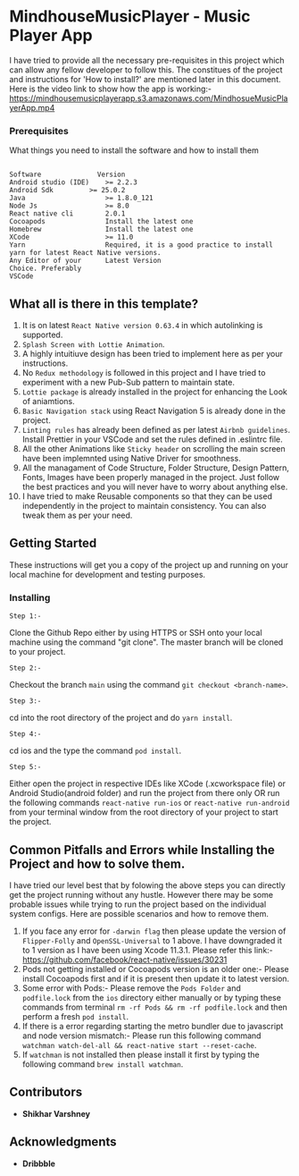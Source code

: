 # MindhouseMusicPlayer - Music Player App

I have tried to provide all the necessary pre-requisites in this project which can allow any fellow developer to follow this. The constitues of the project and instructions for 'How to install?' are mentioned later in this document.
Here is the video link to show how the app is working:- https://mindhousemusicplayerapp.s3.amazonaws.com/MindhosueMusicPlayerApp.mp4

### Prerequisites

What things you need to install the software and how to install them

```

Software	          Version
Android studio (IDE)	>= 2.2.3
Android Sdk	        >= 25.0.2
Java	                >= 1.8.0_121
Node Js	                >= 8.0
React native cli        2.0.1
Cocoapods               Install the latest one
Homebrew                Install the latest one
XCode                   >= 11.0
Yarn                    Required, it is a good practice to install yarn for latest React Native versions.
Any Editor of your      Latest Version
Choice. Preferably 
VSCode
```

## What all is there in this template?

1. It is on latest ```React Native version 0.63.4``` in which autolinking is supported.
2. ```Splash Screen with Lottie Animation```.
3. A highly intuitiuve design has been tried to implement here as per your instructions.
4. No ```Redux methodology``` is followed in this project and I have tried to experiment with a new Pub-Sub pattern to maintain state.
5. ```Lottie package``` is already installed in the project for enhancing the Look of aniamtions.
6. ```Basic Navigation stack``` using React Navigation 5 is already done in the project. 
7. ```Linting rules``` has already been defined as per latest ```Airbnb guidelines```. Install Prettier in your VSCode and set the rules defined in .eslintrc file.
8. All the other Animations like ```Sticky header``` on scrolling the main screen have been implemnted using Native Driver for smoothness.
9. All the managament of Code Structure, Folder Structure, Design Pattern, Fonts, Images have been properly managed in the project. Just follow the best practices and you will never have to worry about anything else.
15. I have tried to make Reusable components so that they can be used independently in the project to maintain consistency. You can also tweak them as per your need.

## Getting Started

These instructions will get you a copy of the project up and running on your local machine for development and testing purposes.



### Installing

```
Step 1:-
```
Clone the Github Repo either by using HTTPS or SSH onto your local machine using the command "git clone". The master branch will be cloned to your project.

```
Step 2:- 
```
Checkout the branch ```main``` using the command ```git checkout <branch-name>```.

```
Step 3:- 
```
cd into the root directory of the project and do ```yarn install```.

```
Step 4:- 
```
cd ios and the type the command ```pod install```.

```
Step 5:- 
```
Either open the project in respective IDEs like XCode (<project-name>.xcworkspace file) or Android Studio(android folder) and run the project from there only OR run the following commands ```react-native run-ios``` or ```react-native run-android``` from your terminal window from the root directory of your project to start the project.
    
    
## Common Pitfalls and Errors while Installing the Project and how to solve them.

I have tried our level best that by folowing the above steps you can directly get the project running without any hustle. However there may be some probable issues while trying to run the project based on the individual system configs. Here are possible scenarios and how to remove them.

1. If you face any error for ```-darwin flag``` then please update the version of ```Flipper-Folly``` and ```OpenSSL-Universal``` to 1 above. I have downgraded it to 1 version as I have been using Xcode 11.3.1. Please refer this link:- https://github.com/facebook/react-native/issues/30231
2. Pods not getting installed or Cocoapods version is an older one:- Please install Cocoapods first and if it is present then update it to latest version.
3. Some error with Pods:- Please remove the `Pods Folder` and `podfile.lock` from the `ios` directory either manually or by typing these commands from terminal ```rm -rf Pods && rm -rf podfile.lock``` and then perform a fresh `pod install`.
4. If there is a error regarding starting the metro bundler due to javascript and node version mismatch:- Please run this following command ```watchman watch-del-all && react-native start --reset-cache```.
5. If ```watchman``` is not installed then please install it first by typing the following command ```brew install watchman```.

    
## Contributors
* **Shikhar Varshney**

## Acknowledgments
* **Dribbble**
